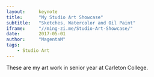 ```yaml
---
layout:     keynote
title:      "My Studio Art Showcase"
subtitle:   "Sketches, Watercolor and Oil Paint"
iframe:     "//ming-zi.me/Studio-Art-Showcase/"
date:       2017-05-01
author:     "MagentaM"
tags:
    - Studio Art
---
```



These are my art work in senior year at Carleton College.
